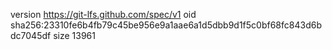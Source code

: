 version https://git-lfs.github.com/spec/v1
oid sha256:23310fe6b4fb79c45be956e9a1aae6a1d5dbb9d1f5c0bf68fc843d6bdc7045df
size 13961

